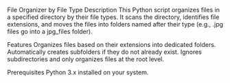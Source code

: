 
File Organizer by File Type
Description
This Python script organizes files in a specified directory by their file types. It scans the directory, identifies file extensions, and moves the files into folders named after their type (e.g., .jpg files go into a jpg_files folder).

Features
Organizes files based on their extensions into dedicated folders.
Automatically creates subfolders if they do not already exist.
Ignores subdirectories and only organizes files at the root level.

Prerequisites
Python 3.x installed on your system.
